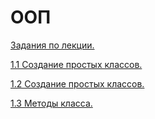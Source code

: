 # ООП
[Задания по лекции.](лекция.ipynb)

[1.1 Создание простых классов.](Практическая_работа_№1_1_по_теме_«Создание_простых_классов».ipynb)

[1.2 Создание простых классов.](Практическая_работа_№1_2_по_теме_«Создание_простых_классов».ipynb)

[1.3 Методы класса.]()
